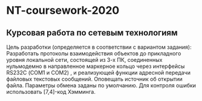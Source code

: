 # NT-coursework-2020
## Курсовая работа по сетевым технологиям

Цель разработки (определяется в соответствии с вариантом задания): Разработать протоколы взаимодействия объектов до прикладного уровня локальной сети, 
состоящей из 3-х ПК, соединенных нульмодемно в направленное маркерное кольцо через интерфейсы RS232C (СОМ1 и СОМ2) , и реализующей функции адресной передачи  
файловых текстовых сообщений. Оповещать источник об открытии файла. Параметры обмена заданы по умолчанию. Для контроля ошибки использовать [7,4]-код Хэмминга.
